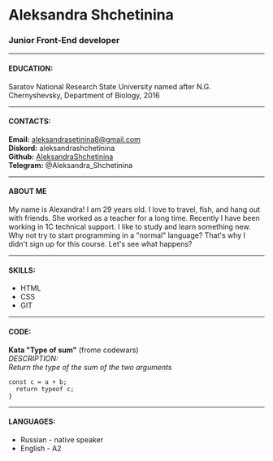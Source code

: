 # Aleksandra Shchetinina
### Junior Front-End developer
******
#### **EDUCATION:**
Saratov National Research State University named after N.G. Chernyshevsky, Department of Biology, 2016
******
#### **CONTACTS:**
**Email:** aleksandrasetinina8@gmail.com   
**Diskord:** aleksandrashchetinina  
**Github:** [AleksandraShchetinina](https://github.com/aleksandrashchetinina)  
**Telegram:** @Aleksandra_Shchetinina
*******
#### **ABOUT ME**
My name is Alexandra! I am 29 years old. I love to travel, fish, and hang out with friends. She worked as a teacher for a long time. Recently I have been working in 1C technical support. I like to study and learn something new. Why not try to start programming in a "normal" language? That's why I didn't sign up for this course. Let's see what happens?
*******
#### **SKILLS:**
* HTML
* CSS
* GIT
*******
#### **CODE:**
**Kata "Type of sum"** (frome codewars)  
*DESCRIPTION:*   
*Return the type of the sum of the two arguments*
```function typeOfSum (a, b) {
const c = a + b;
  return typeof c;
}
```
*******
#### **LANGUAGES:**
* Russian - native speaker  
* English - A2
